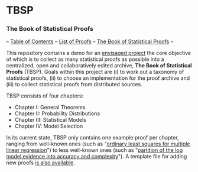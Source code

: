 # TBSP

<h3>The Book of Statistical Proofs</h3>

– <a href="https://github.com/JoramSoch/TBSP/blob/master/Contents.pdf">Table of Contents</a>
– <a href="https://github.com/JoramSoch/TBSP/blob/master/Proofs.pdf">List of Proofs</a>
– <a href="https://github.com/JoramSoch/TBSP/blob/master/TBSP.pdf">The Book of Statistical Proofs</a> –

This repository contains a demo for an <a href="https://de.wikiversity.org/wiki/Wikiversity:Fellow-Programm_Freies_Wissen/Einreichungen/The_Book_of_Statistical_Proofs">envisaged project</a> the core objective of which is to collect as many statistical proofs as possible into a centralized, open and collaboratively edited archive, <b>The Book of Statistical Proofs</b> (TBSP). Goals within this project are (i) to work out a taxonomy of statistical proofs, (ii) to choose an implementation for the proof archive and (iii) to collect statistical proofs from distributed sources.

TBSP consists of four chapters:
- Chapter I: General Theorems
- Chapter II: Probability Distributions
- Chapter III: Statistical Models
- Chapter IV: Model Selection

In its current state, TBSP only contains one example proof per chapter, ranging from well-known ones (such as "<a href="https://github.com/JoramSoch/TBSP/blob/master/Proofs/mlr-ols.tex">ordinary least squares for multiple linear regression</a>") to less well-known ones (such as "<a href="https://github.com/JoramSoch/TBSP/blob/master/Proofs/lme-anc.tex">partition of the log model evidence into accuracy and complexity</a>"). A template file for adding new proofs <a href="https://github.com/JoramSoch/TBSP/blob/master/Proofs/_Template_.tex">is also available</a>.
